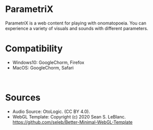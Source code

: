 # ParametriX
ParametriX is a web content for playing with onomatopoeia. You can experience a variety of visuals and sounds with different parameters.
<br>

# Compatibility 
- Windows10: GoogleChorm, Firefox
- MacOS: GoogleChorm, Safari
<br>

# Sources
- Audio Source: OtoLogic. (CC BY 4.0). 
- WebGL Template: Copyright (c) 2020 Sean S. LeBlanc. https://github.com/seleb/Better-Minimal-WebGL-Template

